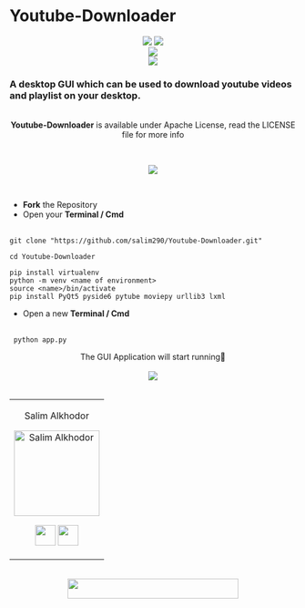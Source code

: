# Youtube-Downloader

<div align="center"> 
  <p align='center'> 
   <img src="https://forthebadge.com/images/badges/built-with-love.svg" />
   <img src="https://img.shields.io/badge/-By%20Salim%20-blue?style=for-the-badge" /><br>
   <img src="http://ForTheBadge.com/images/badges/made-with-python.svg" />
    <br>
   <img src="https://img.shields.io/badge/License-Apache-yellow.svg?style=for-the-badge" /><br>
  </p>
 </div>
 <h3>A desktop GUI which  can be used to download youtube videos and playlist on your desktop.</h3>
 <div align="center">
   <br><strong>Youtube-Downloader</strong> is available under Apache License, read the LICENSE file for more info
  <p>
  </div><br>
<div align="center">
  <p>    
  <img src="https://img.shields.io/badge/How%20to%20start%20locally%F0%9F%9B%A0%EF%B8%8F-purple?logo=visual-studio-code&style=for-the-badge" /><br>
</div><br>

- **Fork** the Repository
- Open your **Terminal / Cmd**
  <br><br>

 ```
 git clone "https://github.com/salim290/Youtube-Downloader.git"
 ```   

 ```
 cd Youtube-Downloader
 ```

 ```
 pip install virtualenv
 python -m venv <name of environment>
 source <name>/bin/activate
 pip install PyQt5 pyside6 pytube moviepy urllib3 lxml
 ```

- Open a new **Terminal / Cmd**
  <br><br>

 ```
  python app.py
 ```

 <div align="center">
  The GUI Application will start running🚀</strong>
 </div><br>

<div align="center">
  <img src="https://img.shields.io/badge/Contributors-black?logo=github&style=for-the-badge" />
 </div>

<div align="center">
<br><table>
<tr align="center">
<td>


Salim Alkhodor

<p align="center">
<img src = "https://github.com/salim290" width="150" height="150" alt="Salim Alkhodor">
</p>
<p align="center">
<a href = "https://github.com/salim290"><img src = "http://www.iconninja.com/files/241/825/211/round-collaboration-social-github-code-circle-network-icon.svg" width="36" height = "36"/></a>
<a href = "https://www.linkedin.com/in/salim-alkhodor-72a1731aa/">
<img src = "http://www.iconninja.com/files/863/607/751/network-linkedin-social-connection-circular-circle-media-icon.svg" width="36" height="36"/>
</a>
</p>
</td>
</table>

<br>
 </table>
</div>

 <div align="center">
  <img src="https://img.shields.io/badge/Please%20star%20if%20you%20like%20it-gold?logo=Southwest%20Airlines&style=for-the-badge" width="300" height="35"/>
 </div>
